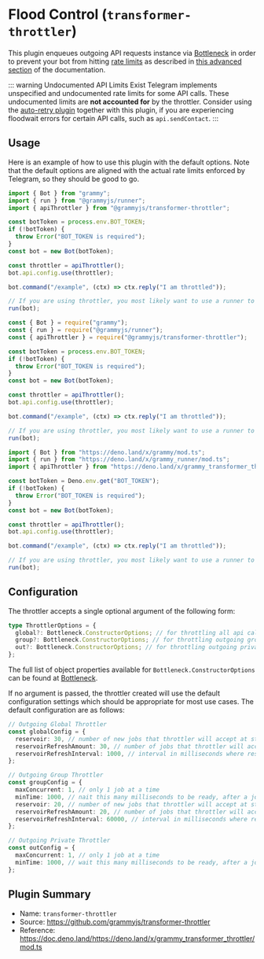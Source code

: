 # Flood Control (`transformer-throttler`)

This plugin enqueues outgoing API requests instance via [Bottleneck](https://github.com/SGrondin/bottleneck) in order to prevent your bot from hitting [rate limits](https://core.telegram.org/bots/faq#my-bot-is-hitting-limits-how-do-i-avoid-this) as described in [this advanced section](../advanced/flood.md) of the documentation.

::: warning Undocumented API Limits Exist
Telegram implements unspecified and undocumented rate limits for some API calls.
These undocumented limits are **not accounted for** by the throttler.
Consider using the [auto-retry plugin](./auto-retry.md) together with this plugin, if you are experiencing floodwait errors for certain API calls, such as `api.sendContact`.
:::

## Usage

Here is an example of how to use this plugin with the default options.
Note that the default options are aligned with the actual rate limits enforced by Telegram, so they should be good to go.

<CodeGroup>
  <CodeGroupItem title="TypeScript" active>

```ts
import { Bot } from "grammy";
import { run } from "@grammyjs/runner";
import { apiThrottler } from "@grammyjs/transformer-throttler";

const botToken = process.env.BOT_TOKEN;
if (!botToken) {
  throw Error("BOT_TOKEN is required");
}
const bot = new Bot(botToken);

const throttler = apiThrottler();
bot.api.config.use(throttler);

bot.command("/example", (ctx) => ctx.reply("I am throttled"));

// If you are using throttler, you most likely want to use a runner to handle updates concurrently.
run(bot);
```

</CodeGroupItem>
 <CodeGroupItem title="JavaScript">

```js
const { Bot } = require("grammy");
const { run } = require("@grammyjs/runner");
const { apiThrottler } = require("@grammyjs/transformer-throttler");

const botToken = process.env.BOT_TOKEN;
if (!botToken) {
  throw Error("BOT_TOKEN is required");
}
const bot = new Bot(botToken);

const throttler = apiThrottler();
bot.api.config.use(throttler);

bot.command("/example", (ctx) => ctx.reply("I am throttled"));

// If you are using throttler, you most likely want to use a runner to handle updates concurrently.
run(bot);
```

</CodeGroupItem>
 <CodeGroupItem title="Deno">

```ts
import { Bot } from "https://deno.land/x/grammy/mod.ts";
import { run } from "https://deno.land/x/grammy_runner/mod.ts";
import { apiThrottler } from "https://deno.land/x/grammy_transformer_throttler/mod.ts";

const botToken = Deno.env.get("BOT_TOKEN");
if (!botToken) {
  throw Error("BOT_TOKEN is required");
}
const bot = new Bot(botToken);

const throttler = apiThrottler();
bot.api.config.use(throttler);

bot.command("/example", (ctx) => ctx.reply("I am throttled"));

// If you are using throttler, you most likely want to use a runner to handle updates concurrently.
run(bot);
```

</CodeGroupItem>
</CodeGroup>

## Configuration

The throttler accepts a single optional argument of the following form:

```ts
type ThrottlerOptions = {
  global?: Bottleneck.ConstructorOptions; // for throttling all api calls
  group?: Bottleneck.ConstructorOptions; // for throttling outgoing group messages
  out?: Bottleneck.ConstructorOptions; // for throttling outgoing private messages
};
```

The full list of object properties available for `Bottleneck.ConstructorOptions` can be found at [Bottleneck](https://github.com/SGrondin/bottleneck#constructor).

If no argument is passed, the throttler created will use the default configuration settings which should be appropriate for most use cases.
The default configuration are as follows:

```ts
// Outgoing Global Throttler
const globalConfig = {
  reservoir: 30, // number of new jobs that throttler will accept at start
  reservoirRefreshAmount: 30, // number of jobs that throttler will accept after refresh
  reservoirRefreshInterval: 1000, // interval in milliseconds where reservoir will refresh
};

// Outgoing Group Throttler
const groupConfig = {
  maxConcurrent: 1, // only 1 job at a time
  minTime: 1000, // nait this many milliseconds to be ready, after a job
  reservoir: 20, // number of new jobs that throttler will accept at start
  reservoirRefreshAmount: 20, // number of jobs that throttler will accept after refresh
  reservoirRefreshInterval: 60000, // interval in milliseconds where reservoir will refresh
};

// Outgoing Private Throttler
const outConfig = {
  maxConcurrent: 1, // only 1 job at a time
  minTime: 1000, // wait this many milliseconds to be ready, after a job
};
```

## Plugin Summary

- Name: `transformer-throttler`
- Source: <https://github.com/grammyjs/transformer-throttler>
- Reference: <https://doc.deno.land/https://deno.land/x/grammy_transformer_throttler/mod.ts>
